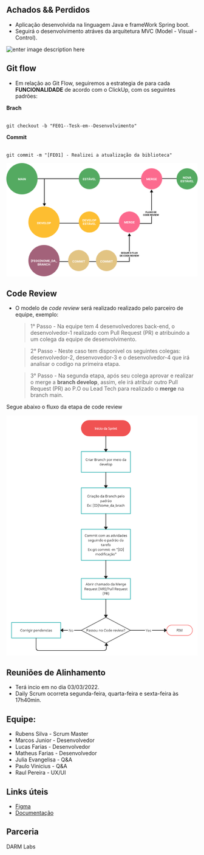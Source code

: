 ## Achados && Perdidos

- Aplicação desenvolvida na linguagem Java e frameWork Spring boot.
- Seguirá o desenvolvimento atráves da arquitetura MVC (Model - Visual - Control).
  
![enter image description here](https://book.cakephp.org/1.3/pt/_images/basic_mvc.png)



## Git flow

- Em relação ao Git Flow, seguiremos a estrategia de para cada **FUNCIONALIDADE** de acordo com o ClickUp, com os seguintes padrões:

**Brach**
```

git checkout -b "FE01--Tesk-em--Desenvolvimento"

```
**Commit**
```

git commit -m "[FE01] - Realizei a atualização da biblioteca"

```

![Logo do Markdown](img/code.png)

## Code Review

- O modelo de *code review* será realizado realizado pelo parceiro de equipe, exemplo:
  > 1° Passo - Na equipe tem 4 desenvolvedores back-end, o desenvolvedor-1 realizado com Pull Request (PR) e atribuindo a um colega da equipe de desenvolvimento. 

  > 2° Passo  - Neste caso tem disponivel os seguintes colegas: desenvolvedor-2, desenvovedor-3 e o desenvolvedor-4 que irá analisar o codigo na primeira etapa.

  > 3° Passo - Na segunda etapa, após seu colega aprovar e realizar o merge a **branch develop**, assim, ele irá atribuir outro Pull Request (PR) ao P.O ou Lead Tech para realizado o **merge** na branch main.

Segue abaixo o fluxo da etapa de code review

![Logo do Markdown](img/pull.png)


## Reuniões de Alinhamento

- Terá incio em no dia 03/03/2022.
- Daily Scrum ocorreta segunda-feira, quarta-feira e sexta-feira às 17h40min.

## Equipe:

- Rubens Silva - Scrum Master
- Marcos Junior - Desenvolvedor
- Lucas Farias - Desenvolvedor 
- Matheus Farias - Desenvolvedor 
- Julia Evangelisa - Q&A
- Paulo Vinicius - Q&A
- Raul Pereira - UX/UI

## Links úteis

- [Figma](https://www.figma.com/file/ftvjAMg5xcMjU0eJUTABm5/EasyFlow?node-id=176%3A1677&t=JVQvs2wThYzPqb1p-1)
- [Documentação](https://docs.google.com/document/d/1_5eT4xgSPMJzlIKatAWG4liNMxcG47C-smGBBeAcTcQ/edit?usp=sharing)

## Parceria


DARM Labs
